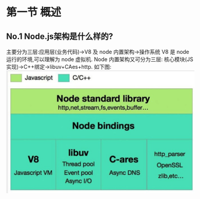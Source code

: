 # 第一节 概述

## No.1 Node.js架构是什么样的?

主要分为三层:应用层(业务代码)->V8 及 node 内置架构->操作系统 V8 是 node 运行的环境,可以理解为 node 虚拟机.
Node 内置架构又可分为三层:
核心模块(JS 实现)->C++绑定->libuv+CAes+http.
如下图:
![node.js-structure](/assets/node-structure.png)



